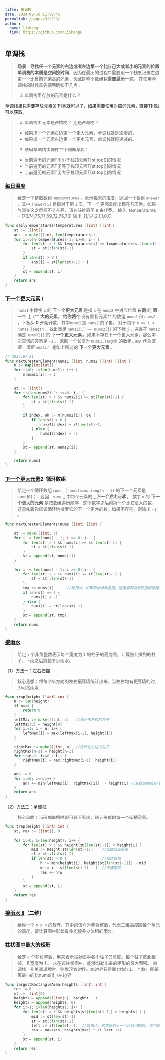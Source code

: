 ```yaml
---
title: 单调栈
date: 2024-09-10 11:02:45
permalink: /pages/3fc219/
author: 
  name: lisheng
  link: https://github.com/LiShengG
---
```

## 单调栈
> **场景：寻找任一个元素的右边或者左边第一个比自己大或者小的元素的位置**
> **单调栈的本质是空间换时间**，因为在遍历的过程中需要用一个栈来记录右边第一个比当前元素高的元素，优点是整个数组**只需要遍历一次**。
> 在使用单调栈的时候首先要明确如下几点：
> 1. 单调栈里存放的元素是什么？
> 
单调栈里只需要存放元素的下标i就可以了，如果需要使用对应的元素，直接T[i]就可以获取。
> 2. 单调栈里元素是递增呢？ 还是递减呢？
> - 如果求一个元素右边第一个更大元素，单调栈就是递增的，
> - 如果求一个元素右边第一个更小元素，单调栈就是递减的。
> 3. 使用单调栈主要有三个判断条件：
> - 当前遍历的元素T[i]小于栈顶元素T[st.top()]的情况
> - 当前遍历的元素T[i]等于栈顶元素T[st.top()]的情况
> - 当前遍历的元素T[i]大于栈顶元素T[st.top()]的情况

### [每日温度](https://leetcode.cn/problems/daily-temperatures/)
> 给定一个整数数组 `temperatures` ，表示每天的温度，返回一个数组 `answer` ，其中 `answer[i]` 是指对于第 `i` 天，下一个更高温度出现在几天后。如果气温在这之后都不会升高，请在该位置用 `0` 来代替。
> 输入: temperatures = [73,74,75,71,69,72,76,73]
> 输出: [1,1,4,2,1,1,0,0]

```go
func dailyTemperatures(temperatures []int) []int {
    st := []int{}
    ans := make([]int, len(temperatures))
    for i:=len(temperatures)-1; i>=0; i-- {
        for len(st) > 0 && temperatures[i] >= temperatures[st[len(st)-1]] {
            st = st[:len(st)-1]
        }
        if len(st) > 0 {
            ans[i] = st[len(st)-1] - i
        }
        st = append(st, i)
    }
    return ans
}
```
### [下一个更大元素 I](https://leetcode.cn/problems/next-greater-element-i/)
> `nums1` 中数字 `x` 的 **下一个更大元素** 是指 `x` 在 `nums2` 中对应位置 **右侧** 的 **第一个** 比 `x`** **大的元素。
> 给你两个** 没有重复元素** 的数组 `nums1` 和 `nums2` ，下标从 **0** 开始计数，其中`nums1` 是 `nums2` 的子集。
> 对于每个 `0 <= i < nums1.length` ，找出满足 `nums1[i] == nums2[j]` 的下标 `j` ，并且在 `nums2` 确定 `nums2[j]` 的 **下一个更大元素** 。如果不存在下一个更大元素，那么本次查询的答案是 `-1` 。
> 返回一个长度为 `nums1.length` 的数组_ _`ans`_ _作为答案，满足_ _`ans[i]`_ _是如上所述的 **下一个更大元素** 。


```go
// 2024.07.21
func nextGreaterElement(nums1 []int, nums2 []int) []int {
    m := map[int]int{}
    for i:=0; i<len(nums1); i++ {
        m[nums1[i]] = i
    }

    st := []int{}
    for i:=len(nums2)-1; i>=0; i-- {
        for len(st) > 0 && nums2[i] >= st[len(st)-1] {
            st = st[:len(st)-1]
        }

        if index, ok := m[nums2[i]]; ok {
            if len(st) > 0 {
                nums1[index] = st[len(st)-1]
            } else {
                nums1[index] = -1
            }
        } 
        st = append(st, nums2[i])
    }

    return nums1
}
```
### [下一个更大元素](https://leetcode.cn/problems/next-greater-element-ii/)2-循环数组
> 给定一个循环数组 `nums` （ `nums[nums.length - 1]` 的下一个元素是 `nums[0]` ），返回 `_nums_`_ 中每个元素的 _**_下一个更大元素_** 。
> 数字 `x` 的 **下一个更大的元素** 是按数组遍历顺序，这个数字之后的第一个比它更大的数，这意味着你应该循环地搜索它的下一个更大的数。如果不存在，则输出 `-1` 。

```go
func nextGreaterElements(nums []int) []int {

	st := make([]int, 0)
	for i := len(nums) - 1; i >= 0; i-- {
		for len(st) > 0 && nums[i] >= st[len(st)-1] {
			st = st[:len(st)-1]
		}
		st = append(st, nums[i])
	}

	for i := len(nums) - 1; i >= 0; i-- {
		for len(st) > 0 && nums[i] >= st[len(st)-1] {
			st = st[:len(st)-1]
		}
        tmp := nums[i]  	//易错点，如果原地修改数组，这里需要将原数据保存起来，后面再
		if len(st) == 0 {
			nums[i] = -1
		} else {
			nums[i] = st[len(st)-1]
		}
		st = append(st, tmp)
	}
	return nums
}
```
### [接雨水](https://leetcode.cn/problems/trapping-rain-water/)
> 给定 `n` 个非负整数表示每个宽度为 `1` 的柱子的高度图，计算按此排列的柱子，下雨之后能接多少雨水。

（1）方法一：左右扫描
> 核心思想：将每个纵方向的左右最高墙统计出来，当左右均有更高墙的时，即可接雨水

```go
func trap(height []int) int {
    n := len(height)
    if n==0 {
        return 0
    }
    leftMax := make([]int, n)   //统计在左边的柱子
    leftMax[0] = height[0]
    for i:=1; i < n; i++ {
        leftMax[i] = max(leftMax[i-1], height[i])
    }

    rightMax := make([]int, n)	//统计在右边的柱子
    rightMax[n-1] = height[n-1]
    for i:=n-2; i>=0 ; i-- {
        rightMax[i] = max(rightMax[i+1], height[i])
    }

    ans := 0
    for i:=0; i<n;i++ {
        ans += min(leftMax[i], rightMax[i])  - height[i] //左右墙的min-自己高度 == 接水容量
    }
    return ans
}
```
（2）方法二：单调栈
> 核心思想：当形成凹槽时即可装下雨水，统计形成的每一个凹槽容量。

```go
func trap(height []int) int {
    st, res := []int{}, 0
    
    for i:=0; i<len(height); i++ {
        for len(st) > 0 && height[st[len(st)-1]] < height[i] {
            mid := height[st[len(st)-1]]  	//凹槽底部高度
            st = st[:len(st)-1]
            if len(st) > 0 {                //左边有墙
                h := min(height[i], height[st[len(st)-1]]) - mid 
                w := i - st[len(st)-1] - 1	//凹槽宽度
                res += h*w
            }
        }
        st = append(st, i)
    }
    return res
}
```

### [接雨水 II](https://leetcode.cn/problems/trapping-rain-water-ii/)（二维）
> 给你一个 `m x n` 的矩阵，其中的值均为非负整数，代表二维高度图每个单元的高度，请计算图中形状最多能接多少体积的雨水。

### [柱状图中最大的矩形](https://leetcode.cn/problems/largest-rectangle-in-histogram/)
> 给定 _n_ 个非负整数，用来表示柱状图中各个柱子的高度。每个柱子彼此相邻，且宽度为 1 。
> 求在该柱状图中，能够勾勒出来的矩形的最大面积。
> 单调栈：非单调递增时，则发现右边界。左边界只需要st栈的上一个数，即距离最小的比nums[i]小左边界
> 

```go
func largestRectangleArea(heights []int) int {
    res := 0
    st := []int{0}
    heights = append([]int{0}, heights...)
    heights = append(heights, 0)
    for i:=1; i<len(heights); i++ {
        for len(st) > 0 && heights[st[len(st)-1]] > heights[i] {
            mid := st[len(st)-1] 
            st = st[:len(st)-1]
            left := st[len(st)-1]  //易错点，这里找到上一个比自己矮的, 作为矩形的左边界
            res = max(res, heights[mid] * (i-left-1))
        }
        st = append(st, i)
    }
    return res
}
```